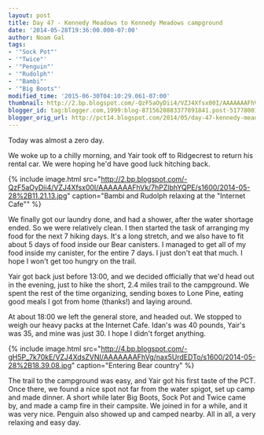 ```yaml
---
layout: post
title: Day 47 - Kennedy Meadows to Kennedy Meadows campground
date: '2014-05-28T19:36:00.000-07:00'
author: Noam Gal
tags:
- '"Sock Pot"'
- '"Twice"'
- '"Penguin"'
- '"Rudolph"'
- '"Bambi"'
- '"Big Boots"'
modified_time: '2015-06-30T04:10:29.061-07:00'
thumbnail: http://2.bp.blogspot.com/-QzF5aOyDii4/VZJ4Xfsx00I/AAAAAAAFhVk/7hPZlbhYQPE/s72-c/2014-05-28%2B11.21.13.jpg
blogger_id: tag:blogger.com,1999:blog-8715620883377891841.post-5177800139227314796
blogger_orig_url: http://pct14.blogspot.com/2014/05/day-47-kennedy-meadows-to-kennedy.html
---
```

Today was almost a zero day.

We woke up to a chilly morning, and Yair took off to Ridgecrest to return his rental car. We were hoping he'd have good luck hitching back.

{% include image.html src="http://2.bp.blogspot.com/-QzF5aOyDii4/VZJ4Xfsx00I/AAAAAAAFhVk/7hPZlbhYQPE/s1600/2014-05-28%2B11.21.13.jpg" caption="Bambi and Rudolph relaxing at the &quot;Internet Cafe&quot;" %}

We finally got our laundry done, and had a shower, after the water shortage ended. So we were relatively clean. I then started the task of arranging my food for the next 7 hiking days. It's a long stretch, and we also have to fit about 5 days of food inside our Bear canisters. I managed to get all of my food inside my canister, for the entire 7 days. I just don't eat that much. I hope I won't get too hungry on the trail.

Yair got back just before 13:00, and we decided officially that we'd head out in the evening, just to hike the short, 2.4 miles trail to the campground. We spent the rest of the time organizing, sending boxes to Lone Pine, eating good meals I got from home (thanks!) and laying around.

At about 18:00 we left the general store, and headed out. We stopped to weigh our heavy packs at the Internet Cafe. Idan's was 40 pounds, Yair's was 35, and mine was just 30. I hope I didn't forget anything.

{% include image.html src="http://4.bp.blogspot.com/-gH5P_7k70kE/VZJ4XdsZVNI/AAAAAAAFhVg/nax5UrdEDTo/s1600/2014-05-28%2B18.39.08.jpg" caption="Entering Bear country" %}

The trail to the campground was easy, and Yair got his first taste of the PCT. Once there, we found a nice spot not far from the water spigot, set up camp and made dinner. A short while later Big Boots, Sock Pot and Twice came by, and made a camp fire in their campsite. We joined in for a while, and it was very nice. Penguin also showed up and camped nearby. All in all, a very relaxing and easy day.

